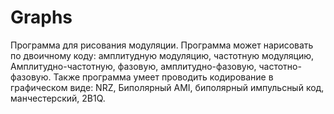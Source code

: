 # Graphs
Программа для рисования модуляции.
Программа может нарисовать по двоичному коду: амплитудную модуляцию, частотную модуляцию, Амплитудно-частотную, фазовую, амплитудно-фазовую, частотно-фазовую.
Также программа умеет проводить кодирование в графическом виде: NRZ, Биполярный AMI, биполярный импульсный код, манчестерский, 2B1Q.
